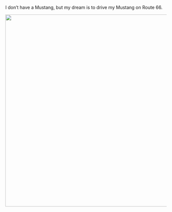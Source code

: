 I don’t have a Mustang, but my dream is to drive my Mustang on Route 66.
<p align="left">
<img src="https://gitee.com/MustangYM/we-chat-extension-source/raw/master/Pictures/mustang1965.jpg" width="600px"/>
